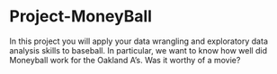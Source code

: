 # Project-MoneyBall
In this project you will apply your data wrangling and exploratory data analysis skills to baseball. In particular, we want to know how well did Moneyball work for the Oakland A’s. Was it worthy of a movie?



